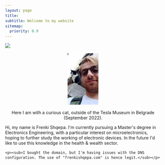 ```yaml
---
layout: page
title: 
subtitle: Welcome to my website 
sitemap:
  priority: 0.9
---
```


<img src="{{ '/assets/img/frenk.jpeg' | prepend: site.baseurl }}" id="about-img" width="45%">


<p align="center" width="10%">
    <img width="20%" src="/assets/img/frenk.jpeg"> 
    <p align="center">Here I am with a curious cat, outside of the Tesla Museum in Belgrade (September 2022).<p align="center">
</p>


<div id="describe-text">
	<p>Hi, my name is Frenki Shqepa. I'm currently pursuing a Master's degree in Electronics Engineering, with a particular interest on microelectronics, hoping to further study the working of electronic devices. In the future I'd like to use this knowledge in the health & wealth sector.</p>

	<p><sub>I bought the domain, but I'm having issues with the DNS configuration. The use of "frenkishqepa.com" is hence legit.</sub></p>
</div>
